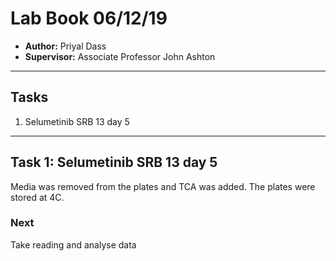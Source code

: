 # Lab Book 06/12/19
- **Author:** Priyal Dass
- **Supervisor:** Associate Professor John Ashton
------------------------------------------------------------------
## Tasks

1. Selumetinib SRB 13 day 5
------------------------------------------------------------------
## Task 1: Selumetinib SRB 13 day 5

Media was removed from the plates and TCA was added. The plates were stored at 4C.

### Next
Take reading and analyse data
